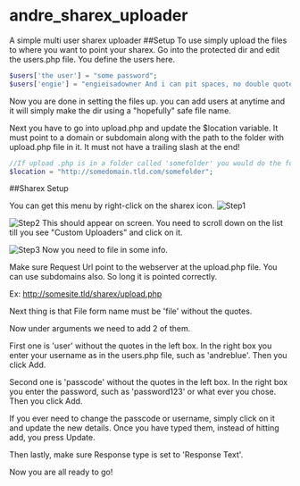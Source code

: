 # andre_sharex_uploader
A simple multi user sharex uploader
##Setup
To use simply upload the files to where you want to point your sharex. 
Go into the protected dir and edit the users.php file. You define the users here.
``` php
$users['the user'] = "some password";
$users['engie'] = "engieisadowner And i can pit spaces, no double quotes are allowed less you escape them the the \"";

```
Now you are done in setting the files up. you can add users at anytime and it will simply make the dir using a "hopefully" safe file name.

Next you have to go into upload.php and update the $location variable. It must point to a domain or subdomain along with the path to the folder with upload.php file in it. It must not have a trailing slash at the end!
``` php
//If upload .php is in a folder called 'somefolder' you would do the following
$location = "http://somedomain.tld.com/somefolder";

```

##Sharex Setup

You can get this menu by right-click on the sharex icon.
![Step1](http://andreblue.com/static_things/sharex_setup/step1.png "Step1")

![Step2](http://andreblue.com/static_things/sharex_setup/step2.png "Step2")
This should appear on screen. You need to scroll down on the list till you see "Custom Uploaders" and click on it.

![Step3](http://andreblue.com/static_things/sharex_setup/step3.png "Step3")
Now you need to file in some info.

Make sure Request Url point to the webserver at the upload.php file. You can use subdomains also. So long it is pointed correctly.

Ex: http://somesite.tld/sharex/upload.php

Next thing is that File form name must be 'file' without the quotes.

Now under arguments we need to add 2 of them. 

First one is 'user' without the quotes in the left box. In the right box you enter your username as in the users.php file, such as 'andreblue'. Then you click Add.

Second one is 'passcode' without the quotes in the left box. In the right box you enter the password, such as 'password123' or what ever you chose. Then you click Add.

If you ever need to change the passcode or username, simply click on it and update the new details. Once you have typed them, instead of hitting add, you press Update.

Then lastly, make sure Response type is set to 'Response Text'.

Now you are all ready to go!
